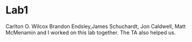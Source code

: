 # Lab1
Carlton O. Wilcox 
Brandon Endsley,James Schuchardt, Jon Caldwell, Matt McMenamin and I worked on this lab together. The TA also helped us.
